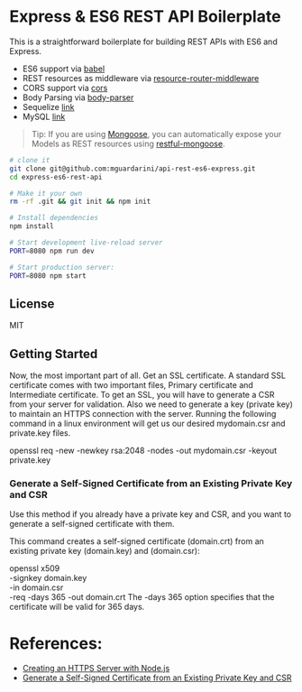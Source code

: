 Express & ES6 REST API Boilerplate
==================================

This is a straightforward boilerplate for building REST APIs with ES6 and Express.

- ES6 support via [babel](https://babeljs.io)
- REST resources as middleware via [resource-router-middleware](https://github.com/developit/resource-router-middleware)
- CORS support via [cors](https://github.com/troygoode/node-cors)
- Body Parsing via [body-parser](https://github.com/expressjs/body-parser)
- Sequelize [link](https://github.com/sequelize/sequelize)
- MySQL [link](https://github.com/mysqljs/mysql)

> Tip: If you are using [Mongoose](https://github.com/Automattic/mongoose), you can automatically expose your Models as REST resources using [restful-mongoose](https://git.io/restful-mongoose).

```sh
# clone it
git clone git@github.com:mguardarini/api-rest-es6-express.git
cd express-es6-rest-api

# Make it your own
rm -rf .git && git init && npm init

# Install dependencies
npm install

# Start development live-reload server
PORT=8080 npm run dev

# Start production server:
PORT=8080 npm start

```

License
-------

MIT

Getting Started
---------------
Now, the most important part of all. Get an SSL certificate. A standard SSL certificate comes with two important files, Primary certificate and Intermediate certificate. To get an SSL, you will have to generate a CSR from your server for validation. Also we need to generate a key (private key) to maintain an HTTPS connection with the server. Running the following command in a linux environment will get us our desired mydomain.csr and private.key files.

openssl req -new -newkey rsa:2048 -nodes -out mydomain.csr -keyout private.key

### Generate a Self-Signed Certificate from an Existing Private Key and CSR

Use this method if you already have a private key and CSR, and you want to generate a self-signed certificate with them.

This command creates a self-signed certificate (domain.crt) from an existing private key (domain.key) and (domain.csr):

openssl x509 \
       -signkey domain.key \
       -in domain.csr \
       -req -days 365 -out domain.crt
The -days 365 option specifies that the certificate will be valid for 365 days.


# References:

* [Creating an HTTPS Server with Node.js](https://medium.com/@nileshsingh/everything-about-creating-an-https-server-using-node-js-2fc5c48a8d4e)
* [Generate a Self-Signed Certificate from an Existing Private Key and CSR](https://www.digitalocean.com/community/tutorials/openssl-essentials-working-with-ssl-certificates-private-keys-and-csrs)